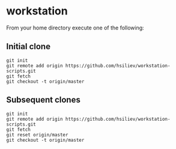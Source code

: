 # workstation

From your home directory execute one of the following:

## Initial clone
```
git init
git remote add origin https://github.com/hsiliev/workstation-scripts.git
git fetch
git checkout -t origin/master
```

## Subsequent clones
```
git init
git remote add origin https://github.com/hsiliev/workstation-scripts.git
git fetch
git reset origin/master
git checkout -t origin/master
```
